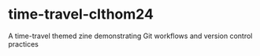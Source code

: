 # time-travel-clthom24
A time-travel themed zine demonstrating Git workflows and version control practices
